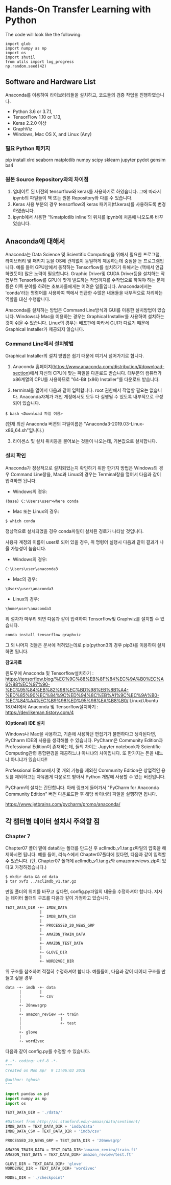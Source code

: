 # Hands-On Transfer Learning with Python

The code will look like the following:
```
import glob
import numpy as np
import os
import shutil
from utils import log_progress
np.random.seed(42)
```


## Software and Hardware List

Anaconda를 이용하여 라이브러리들을 설치하고, 코드들의 검증 작업을 진행하였습니다. 

* Python 3.6 or 3.7.1, 
* TensorFlow 1.10 or 1.13, 
* Keras 2.2.0 이상
* GraphViz
* Windows, Mac OS X, and Linux (Any)
              
### 필요 Python 패키지

pip install xlrd seaborn matplotlib numpy scipy sklearn jupyter pydot gensim bs4

### 원본 Source Repository와의 차이점

1. 업데이트 된 버전의 tensorflow와 keras를 사용하기로 하였습니다. 그에 따라서 ipynb의 파일들이 책 또는 원본 Repository와 다를 수 있습니다.
2. Keras 사용 부분의 경우 tensorflow의 keras 패키지(tf.keras)를 사용하도록 변경하였습니다. 
3. ipynb에서 사용한 '%matplotlib inline'의 위치를 ipynb에 처음에 나오도록 바꾸었습니다.

## Anaconda에 대해서 

Anaconda는 Data Science 및 Scientific Computing을 위해서 필요한 프로그램, 라이브러리 및 패키지 등을 OS에 관계없이 동일하게 제공하는데 중점을 둔 프로그램입니다. 예를 들어 GPU상에서 동작하는 Tensorflow를 설치하기 위해서는 (책에서 언급하였듯이) 많은 노력이 필요합니다. Graphic Driver및 CUDA Driver등을 설치하는 작업부터 Tensorflow를 GPU에 맞게 빌드하는 작업까지를 수작업으로 하여야 하는 문제등은 이쪽 분야를 하려는 초보자들에게는 어려운 일들입니다. Anaconda에서는 'conda'라는 명령어를 사용하여 책에서 언급한 수많은 내용들을 내부적으로 처리하는 역할을 대신 수행합니다. 

Anaconda를 설치하는 방법은 Command Line방식과 GUI를 이용한 설치방법이 있습니다. Windows나 Mac을 이용하는 경우는 Graphical Installer를 사용하여 설치하는 것이 쉬울 수 있습니다. Linux의 경우는 배포판에 따라서 GUI가 다르기 떄문에 Graphical Installer가 제공되지 않습니다.

### Command Line에서 설치방법

Graphical Installer의 설치 방법은 쉽기 때문에 여기서 넘어가기로 합니다.

1. Anaconda 홈페이지(https://www.anaconda.com/distribution/#download-section)에서 자신의 CPU에 맞는 파일을 다운로드 받습니다. 대부분의 컴퓨터가 x86계열의 CPU를 사용하므로 "64-Bit (x86) Installer"를 다운로드 받습니다. 

2. terminal을 열어서 다음과 같이 입력합니다. root 권한에서 작업할 필요는 없습니다. Anaconda자체가 개인 계정에서도 모두 다 실행될 수 있도록 내부적으로 구성되어 있습니다.

```
$ bash <Download 파일 이름>
```

(현재 최신 Anaconda 버젼의 파일이름은 "Anaconda3-2019.03-Linux-x86_64.sh"입니다.)

3. 라이센스 및 설치 위치등을 물어보는 것들이 나오는데, 기본값으로 설치합니다.

### 설치 확인

Anaconda가 정상적으로 설치되었는지 확인하기 위한 한가지 방법은 Windows의 경우 Command Line창을, Mac과 Linux의 경우는 Terminal창을 열어서 다음과 같이 입력하면 됩니다.


* Windows의 경우:
```
(base) C:\Users\user>where conda
```

* Mac 또는 Linux의 경우:
```
$ which conda
```

정상적으로 설치되었을 경우 conda파일이 설치된 경로가 나타날 것입니다.

사용자 계정의 이름이 user로 되어 있을 경우, 위 명령어 실행시 다음과 같이 결과가 나올 가능성이 높습니다.


* Windows의 경우:
```
C:\Users\user\anaconda3
```

* Mac의 경우:
```
\Users\user\anaconda3
```

* Linux의 경우: 
```
\home\user\anaconda3
```


위 절차가 마무리 되면 다음과 같이 입력하여 Tensorflow및 Graphviz를 설치할 수 있습니다.

```
conda install tensorflow graphviz
```

그 외 나머지 것들은 문서에 적혀있는데로 pip(python3의 경우 pip3)를 이용하여 설치하면 됩니다.

**참고자료**

윈도우에 Anaconda 및 Tensorflow설치하기 : https://tensorflow.blog/%EC%9C%88%EB%8F%84%EC%9A%B0%EC%A6%88%EC%97%90-%EC%95%84%EB%82%98%EC%BD%98%EB%8B%A4-%ED%85%90%EC%84%9C%ED%94%8C%EB%A1%9C%EC%9A%B0-%EC%84%A4%EC%B9%98%ED%95%98%EA%B8%B0/
Linux(Ubuntu 18.04)에서 Anaconda 및 Tensorflow설치하기 : https://devlikeman.tistory.com/4

**(Optional) IDE 설치**

Windows나 Mac을 사용하고, 기존에 사용하던 편집기가 불편하다고 생각된다면, PyCharm IDE의 사용을 생각해볼 수 있습니다. PyCharm은 Community Edition과 Professional Edition이 존재하는데, 둘의 차이는 Jupyter notebook과 Scientific Computing관련 통합환경을 제공하느냐 아니냐의 차이입니다. 또 한가지는 돈을 내느냐 아니냐가 있습니다!!

Professional Edition에서 몇 개의 기능을 제외한 Community Edition은 상업적인 용도를 제외하고는 자유롭게 다운로드 받아서 Python 개발에 사용할 수 있는 버전입니다.

PyCharm의 설치는 간단합니다. 아래 링크에 들어가서 "PyCharm for Anaconda Community Edition" 버전 다운로드한 후 해당 바이너리 파일을 실행하면 됩니다.

https://www.jetbrains.com/pycharm/promo/anaconda/

## 각 챕터별 데이터 설치시 주의할 점

### Chapter 7

Chapter07 폴더 밑에 data라는 폴더를 만드신 후 aclImdb_v1.tar.gz파일의 압축을 해제하시면 됩니다. 예를 들어, 리눅스에서 Chapter07폴더에 있다면, 다음과 같이 입력할 수 있습니다. (단, Chapter07 폴더에 aclImdb_v1.tar.gz와 amazonreviews.zip이 있다고 가정하겠습니다.)

```
$ mkdir data && cd data
$ tar xvfz ../aclImdb_v1.tar.gz
```

만일 폴더의 위치를 바꾸고 싶다면, config.py파일의 내용을 수정하셔야 합니다. 저자는 데이터 폴더의 구조를 다음과 같이 가정하고 있습니다.

```
TEXT_DATA_DIR -+- IMDB_DATA
               |
               +- IMDB_DATA_CSV
               |
               +- PROCESSED_20_NEWS_GRP
               |
               +- AMAZON_TRAIN_DATA
               |
               +- AMAZON_TEST_DATA
               |
               +- GLOVE_DIR
               |
               +- WORD2VEC_DIR
```

위 구조를 참조하여 적절히 수정하셔야 합니다. 
예를들어, 다음과 같이 데이터 구조를 만들고 싶을 경우


```
data -+- imdb -+- data
      |        |
      |        +- csv
      |
      +- 20newsgrp
      |
      +- amazon_review -+- train
      |                 |
      |                 +- test
      |
      +- glove
      |
      +- word2vec
```

다음과 같이 config.py를 수정할 수 있습니다.

```python
# -*- coding: utf-8 -*-
"""
Created on Mon Apr  9 11:06:03 2018

@author: tghosh
"""

import pandas as pd
import numpy as np
import os

TEXT_DATA_DIR = './data/'

#Dataset from http://ai.stanford.edu/~amaas/data/sentiment/
IMDB_DATA = TEXT_DATA_DIR + 'imdb/data'
IMDB_DATA_CSV = TEXT_DATA_DIR + 'imdb/csv'

PROCESSED_20_NEWS_GRP = TEXT_DATA_DIR + '20newsgrp'

AMAZON_TRAIN_DATA = TEXT_DATA_DIR+'amazon_review/train.ft'
AMAZON_TEST_DATA = TEXT_DATA_DIR+'amazon_review/test.ft'

GLOVE_DIR = TEXT_DATA_DIR+ 'glove'
WORD2VEC_DIR = TEXT_DATA_DIR+ 'word2vec'

MODEL_DIR = './checkpoint'
```
